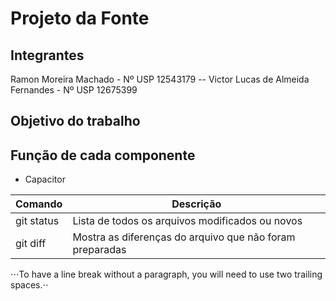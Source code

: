 # Projeto da Fonte

## Integrantes
Ramon Moreira Machado - Nº USP 12543179 --
Victor Lucas de Almeida Fernandes - Nº USP 12675399

## Objetivo do trabalho

## Função de cada componente

* Capacitor

| Comando | Descrição |
| --- | --- |
| git status | Lista de todos os arquivos modificados ou novos |
| git diff | Mostra as diferenças do arquivo que não foram preparadas |

⋅⋅⋅To have a line break without a paragraph, you will need to use two trailing spaces.⋅⋅
